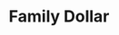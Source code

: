 ---
title: "Family Dollar"
url: /chicago/family-dollar-south-halsted-street-2/
shop: variety store
---